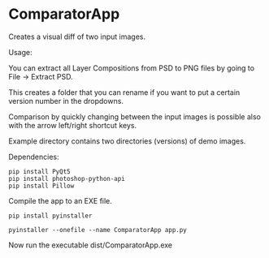 # ComparatorApp

Creates a visual diff of two input images.


Usage:

You can extract all Layer Compositions from PSD to PNG files by going to File -> Extract PSD.

This creates a folder that you can rename if you want to put a certain version number in the dropdowns.

Comparison by quickly changing between the input images is possible also with the arrow left/right shortcut keys.

Example directory contains two directories (versions) of demo images.



Dependencies:

```shell
pip install PyQt5
pip install photoshop-python-api
pip install Pillow
```

Compile the app to an EXE file.

```shell
pip install pyinstaller
```

```shell
pyinstaller --onefile --name ComparatorApp app.py
```

Now run the executable dist/ComparatorApp.exe